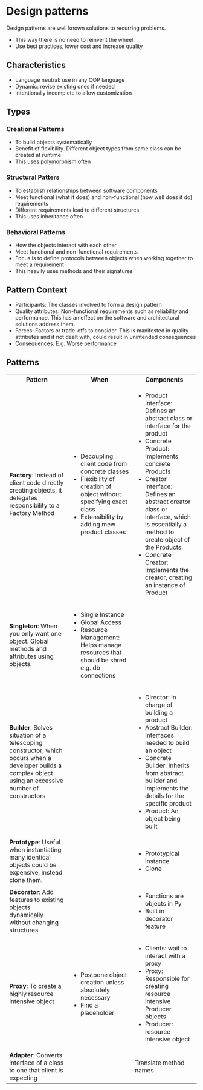 # Design patterns

Design patterns are well known solutions to recurring problems.

- This way there is no need to reinvent the wheel.
- Use best practices, lower cost and increase quality

## Characteristics

- Language neutral: use in any OOP language
- Dynamic: revise existing ones if needed
- Intentionally incomplete to allow customization

## Types

### Creational Patterns

- To build objects systematically
- Benefit of flexibility. Different object types from same class can be created at runtime
- This uses polymorphism often

### Structural Patters

- To establish relationships between software components
- Meet functional (what it does) and non-functional (how well does it do) requirements
- Different requirements lead to different structures
- This uses inheritance often

### Behavioral Patterns

- How the objects interact with each other
- Meet functional and non-functional requirements
- Focus is to define protocols between objects when working together to meet a requirement
- This heavily uses methods and their signatures

## Pattern Context

- Participants: The classes involved to form a design pattern
- Quality attributes: Non-functional requirements such as reliability and performance. This has an effect on the
  software and architectural solutions address them.
- Forces: Factors or trade-offs to consider. This is manifested in quality attributes and if not dealt with, could
  result in unintended consequences
- Consequences: E.g. Worse performance

## Patterns

<table>
  <tr>
    <th>Pattern</th>
    <th>When</th>
    <th>Components</th>
  </tr>
  <tr>
    <td><strong>Factory</strong>: Instead of client code directly creating objects, it delegates responsibility to a Factory Method</td>
    <td><ul><li>Decoupling client code from concrete classes</li><li>Flexibility of creation of object without specifying exact class</li><li>Extensibility by adding mew product classes</li></ul></td>
    <td><ul><li>Product Interface: Defines an abstract class or interface for the product</li><li>Concrete Product: Implements concrete Products</li><li>Creator Interface:  Defines an abstract creator class or interface, which is essentially a method to create object of the Products.</li><li>Concrete Creator: Implements the creator, creating an instance of Product</li></ul></td>
  </tr>
  <tr>
    <td><strong>Singleton</strong>: When you only want one object. Global methods and attributes using objects.</td>
    <td><ul><li>Single Instance</li><li>Global Access</li><li>Resource Management: Helps manage resources that should be shred e.g. db connections</li></ul></td>
    <td></td>
  </tr>
  <tr>
    <td><strong>Builder</strong>: Solves situation of a telescoping constructor, which occurs when a developer builds a complex object using an excessive number of constructors</td>
    <td></td>
    <td><ul><li>Director: in charge of building a product</li><li>Abstract Builder: Interfaces needed to build an object</li><li>Concrete Builder: Inherits from abstract builder and implements the details for the specific product</li><li>Product: An object being built</li></ul></td>
  </tr>
  <tr>
    <td><strong>Prototype</strong>: Useful when instantiating many identical objects could be expensive, instead clone them.</td>
    <td></td>
    <td><ul><li>Prototypical instance</li><li>Clone</li><ul></td>
  </tr>
  <tr>
    <td><strong>Decorator</strong>: Add features to existing objects dynamically without changing structures</td>
    <td></td>
    <td><ul><li>Functions are objects in Py</li><li>Built in decorator feature</li></ul></td>
  </tr>
  <tr>
    <td><strong>Proxy</strong>: To create a highly resource intensive object</td>
    <td><ul><li>Postpone object creation unless absolutely necessary</li><li>Find a placeholder</li></ul></td>
    <td><ul><li>Clients: wait to interact with a proxy</li><li>Proxy: Responsible for creating resource intensive Producer objects</li><li>Producer: resource intensive object</li></ul></td>
  </tr>
  <tr>
    <td><strong>Adapter</strong>: Converts interface of a class to one that client is expecting</td>
    <td></td>
    <td>Translate method names</td>
  </tr>
</table>